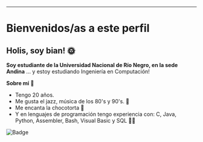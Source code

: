 ***

# Bienvenidos/as a este perfil

## Holis, soy bian! 🌞

**Soy estudiante de la Universidad Nacional de Río Negro, en la sede Andina**
... y estoy estudiando Ingeniería en Computación!

**Sobre mí** :mate: 

  - Tengo 20 años. 
  - Me gusta el jazz, música de los 80's y 90's. :brown_heart:
  - Me encanta la chocotorta 🍰
  - Y en lenguajes de programación tengo experiencia con: C, Java, Python, Assembler, Bash, Visual Basic y SQL 👩‍💻

![Badge](https://bit.ly/icom-badge)
